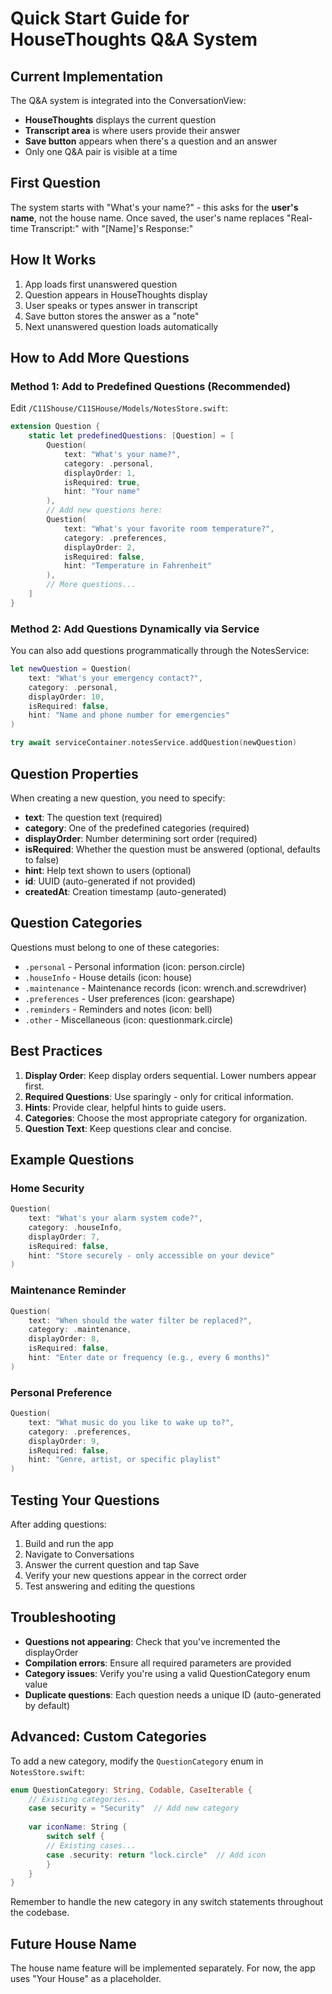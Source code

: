 # Quick Start Guide for HouseThoughts Q&A System

## Current Implementation

The Q&A system is integrated into the ConversationView:
- **HouseThoughts** displays the current question
- **Transcript area** is where users provide their answer
- **Save button** appears when there's a question and an answer
- Only one Q&A pair is visible at a time

## First Question
The system starts with "What's your name?" - this asks for the **user's name**, not the house name.
Once saved, the user's name replaces "Real-time Transcript:" with "[Name]'s Response:"

## How It Works
1. App loads first unanswered question
2. Question appears in HouseThoughts display
3. User speaks or types answer in transcript
4. Save button stores the answer as a "note"
5. Next unanswered question loads automatically

## How to Add More Questions

### Method 1: Add to Predefined Questions (Recommended)

Edit `/C11Shouse/C11SHouse/Models/NotesStore.swift`:

```swift
extension Question {
    static let predefinedQuestions: [Question] = [
        Question(
            text: "What's your name?",
            category: .personal,
            displayOrder: 1,
            isRequired: true,
            hint: "Your name"
        ),
        // Add new questions here:
        Question(
            text: "What's your favorite room temperature?",
            category: .preferences,
            displayOrder: 2,
            isRequired: false,
            hint: "Temperature in Fahrenheit"
        ),
        // More questions...
    ]
}
```

### Method 2: Add Questions Dynamically via Service

You can also add questions programmatically through the NotesService:

```swift
let newQuestion = Question(
    text: "What's your emergency contact?",
    category: .personal,
    displayOrder: 10,
    isRequired: false,
    hint: "Name and phone number for emergencies"
)

try await serviceContainer.notesService.addQuestion(newQuestion)
```

## Question Properties

When creating a new question, you need to specify:

- **text**: The question text (required)
- **category**: One of the predefined categories (required)
- **displayOrder**: Number determining sort order (required)
- **isRequired**: Whether the question must be answered (optional, defaults to false)
- **hint**: Help text shown to users (optional)
- **id**: UUID (auto-generated if not provided)
- **createdAt**: Creation timestamp (auto-generated)

## Question Categories

Questions must belong to one of these categories:

- `.personal` - Personal information (icon: person.circle)
- `.houseInfo` - House details (icon: house)
- `.maintenance` - Maintenance records (icon: wrench.and.screwdriver)
- `.preferences` - User preferences (icon: gearshape)
- `.reminders` - Reminders and notes (icon: bell)
- `.other` - Miscellaneous (icon: questionmark.circle)

## Best Practices

1. **Display Order**: Keep display orders sequential. Lower numbers appear first.
2. **Required Questions**: Use sparingly - only for critical information.
3. **Hints**: Provide clear, helpful hints to guide users.
4. **Categories**: Choose the most appropriate category for organization.
5. **Question Text**: Keep questions clear and concise.

## Example Questions

### Home Security
```swift
Question(
    text: "What's your alarm system code?",
    category: .houseInfo,
    displayOrder: 7,
    isRequired: false,
    hint: "Store securely - only accessible on your device"
)
```

### Maintenance Reminder
```swift
Question(
    text: "When should the water filter be replaced?",
    category: .maintenance,
    displayOrder: 8,
    isRequired: false,
    hint: "Enter date or frequency (e.g., every 6 months)"
)
```

### Personal Preference
```swift
Question(
    text: "What music do you like to wake up to?",
    category: .preferences,
    displayOrder: 9,
    isRequired: false,
    hint: "Genre, artist, or specific playlist"
)
```

## Testing Your Questions

After adding questions:

1. Build and run the app
2. Navigate to Conversations
3. Answer the current question and tap Save
4. Verify your new questions appear in the correct order
5. Test answering and editing the questions

## Troubleshooting

- **Questions not appearing**: Check that you've incremented the displayOrder
- **Compilation errors**: Ensure all required parameters are provided
- **Category issues**: Verify you're using a valid QuestionCategory enum value
- **Duplicate questions**: Each question needs a unique ID (auto-generated by default)

## Advanced: Custom Categories

To add a new category, modify the `QuestionCategory` enum in `NotesStore.swift`:

```swift
enum QuestionCategory: String, Codable, CaseIterable {
    // Existing categories...
    case security = "Security"  // Add new category
    
    var iconName: String {
        switch self {
        // Existing cases...
        case .security: return "lock.circle"  // Add icon
        }
    }
}
```

Remember to handle the new category in any switch statements throughout the codebase.

## Future House Name
The house name feature will be implemented separately. For now, the app uses "Your House" as a placeholder.
